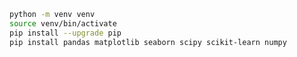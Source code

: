 ```sh
python -m venv venv
source venv/bin/activate
pip install --upgrade pip
pip install pandas matplotlib seaborn scipy scikit-learn numpy
```                                                   
